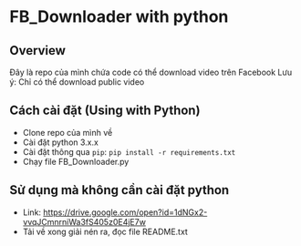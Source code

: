 # FB_Downloader with python

## Overview

Đây là repo của mình chứa code có thể download video trên Facebook
Lưu ý: Chỉ có thể download public video
## Cách cài đặt (Using with Python)
* Clone repo của mình về
* Cài đặt python 3.x.x
* Cài đặt thông qua ``pip``: ``pip install -r requirements.txt``
* Chạy file FB_Downloader.py

## Sử dụng mà không cần cài đặt python
* Link: https://drive.google.com/open?id=1dNGx2-vvqJCmnrniWa3fS405z0E4jE7w
* Tải về xong giải nén ra, đọc file README.txt
